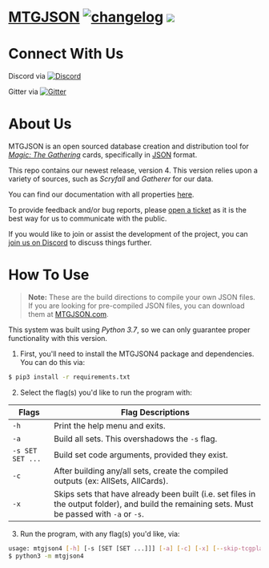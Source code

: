 # [**MTGJSON**](https://mtgjson.com/v4) [![changelog](https://img.shields.io/badge/dynamic/json.svg?label=version&url=https%3A%2F%2Fmtgjson.com%2Fv4%2Fjson%2Fversion.json&query=%24.version&colorB=blue)](https://mtgjson.com/v4/changelog.html) ![](https://img.shields.io/badge/dynamic/json.svg?label=released&url=https%3A%2F%2Fmtgjson.com%2Fv4%2Fjson%2Fversion.json&query=%24.date&colorB=blue)

# Connect With Us
Discord via [![Discord](https://img.shields.io/discord/224178957103136779.svg)](https://discord.gg/74GUQDE)

Gitter via [![Gitter](https://img.shields.io/gitter/room/nwjs/nw.js.svg)](https://gitter.im/mtgjson/mtgjson4)

# About Us

MTGJSON is an open sourced database creation and distribution tool for [*Magic: The Gathering*](https://magic.wizards.com/) cards, specifically in [JSON](https://json.org/) format.

This repo contains our newest release, version 4. This version relies upon a variety of sources, such as *Scryfall* and *Gatherer* for our data.

You can find our documentation with all properties [here](https://mtgjson.com/v4/docs.html).

To provide feedback and/or bug reports, please [open a ticket](https://github.com/mtgjson/mtgjson4/issues/new/choose) as it is the best way for us to communicate with the public.

If you would like to join or assist the development of the project, you can [join us on Discord](https://discord.gg/Hgyg7GJ) to discuss things further.

# How To Use

>**Note:** These are the build directions to compile your own JSON files.<br>
>If you are looking for pre-compiled JSON files, you can download them at [MTGJSON.com](https://mtgjson.com/v4).

This system was built using *Python 3.7*, so we can only guarantee proper functionality with this version.


1. First, you'll need to install the MTGJSON4 package and dependencies. You can do this via:

```sh
$ pip3 install -r requirements.txt
```

2. Select the flag(s) you'd like to run the program with:

| Flags            	| Flag Descriptions                                                                                                                              	|
|------------------	|------------------------------------------------------------------------------------------------------------------------------------------------	|
| `-h`             	| Print the help menu and exits.                                                                                                                 	|
| `-a`             	| Build all sets. This overshadows the `-s` flag.                                                                                                	|
| `-s SET SET ...` 	| Build set code arguments, provided they exist.                                                                                                 	|
| `-c`             	| After building any/all sets, create the compiled outputs (ex: AllSets, AllCards).                                                              	|
| `-x`             	| Skips sets that have already been built (i.e. set files in the output folder), and build the remaining sets. Must be passed with `-a` or `-s`. 	|


3. Run the program, with any flag(s) you'd like, via:
```sh
usage: mtgjson4 [-h] [-s [SET [SET ...]]] [-a] [-c] [-x] [--skip-tcgplayer]
$ python3 -m mtgjson4
```
